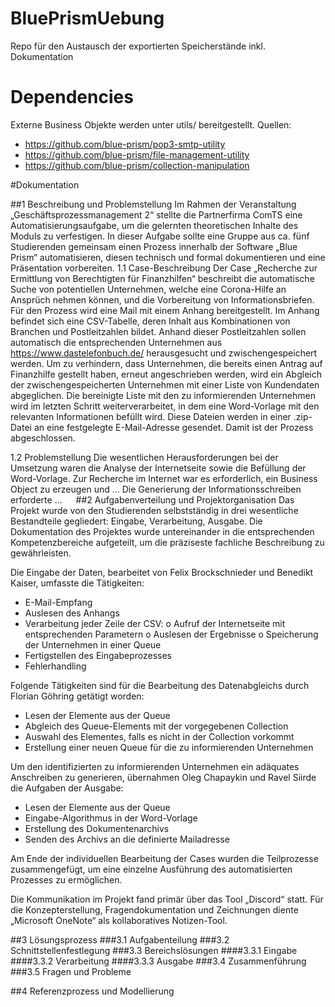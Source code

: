# BluePrismUebung
Repo für den Austausch der exportierten Speicherstände inkl. Dokumentation


# Dependencies
Externe Business Objekte werden unter utils/ bereitgestellt. Quellen:
- https://github.com/blue-prism/pop3-smtp-utility
- https://github.com/blue-prism/file-management-utility
- https://github.com/blue-prism/collection-manipulation

#Dokumentation

##1	Beschreibung und Problemstellung
Im Rahmen der Veranstaltung „Geschäftsprozessmanagement 2“ stellte die Partnerfirma ComTS eine Automatisierungsaufgabe, um die gelernten theoretischen Inhalte des Moduls zu verfestigen. In dieser Aufgabe sollte eine Gruppe aus ca. fünf Studierenden gemeinsam einen Prozess innerhalb der Software „Blue Prism“ automatisieren, diesen technisch und formal dokumentieren und eine Präsentation vorbereiten.
1.1	Case-Beschreibung
Der Case „Recherche zur Ermittlung von Berechtigten für Finanzhilfen“ beschreibt die automatische Suche von potentiellen Unternehmen, welche eine Corona-Hilfe an Ansprüch nehmen können, und die Vorbereitung von Informationsbriefen. Für den Prozess wird eine Mail mit einem Anhang bereitgestellt. Im Anhang befindet sich eine CSV-Tabelle, deren Inhalt aus Kombinationen von Branchen und Postleitzahlen bildet. Anhand dieser Postleitzahlen sollen automatisch die entsprechenden Unternehmen aus https://www.dastelefonbuch.de/ herausgesucht und zwischengespeichert werden. Um zu verhindern, dass Unternehmen, die bereits einen Antrag auf Finanzhilfe gestellt haben, erneut angeschrieben werden, wird ein Abgleich der zwischengespeicherten Unternehmen mit einer Liste von Kundendaten abgeglichen. Die bereinigte Liste mit den zu informierenden Unternehmen wird im letzten Schritt weiterverarbeitet, in dem eine Word-Vorlage mit den relevanten Informationen befüllt wird. Diese Dateien werden in einer .zip-Datei an eine festgelegte E-Mail-Adresse gesendet. Damit ist der Prozess abgeschlossen.

1.2	Problemstellung
Die wesentlichen Herausforderungen bei der Umsetzung waren die Analyse der Internetseite sowie die Befüllung der Word-Vorlage.
Zur Recherche im Internet war es erforderlich, ein Business Object zu erzeugen und …
Die Generierung der Informationsschreiben erforderte …
 
##2	Aufgabenverteilung und Projektorganisation
Das Projekt wurde von den Studierenden selbstständig in drei wesentliche Bestandteile gegliedert: Eingabe, Verarbeitung, Ausgabe. Die Dokumentation des Projektes wurde untereinander in die entsprechenden Kompetenzbereiche aufgeteilt, um die präziseste fachliche Beschreibung zu gewährleisten.

Die Eingabe der Daten, bearbeitet von Felix Brockschnieder und Benedikt Kaiser, umfasste die Tätigkeiten:

-	E-Mail-Empfang
-	Auslesen des Anhangs
-	Verarbeitung jeder Zeile der CSV:
o	Aufruf der Internetseite mit entsprechenden Parametern
o	Auslesen der Ergebnisse
o	Speicherung der Unternehmen in einer Queue
-	Fertigstellen des Eingabeprozesses
-	Fehlerhandling

Folgende Tätigkeiten sind für die Bearbeitung des Datenabgleichs durch Florian Göhring getätigt worden:

-	Lesen der Elemente aus der Queue
-	Abgleich des Queue-Elements mit der vorgegebenen Collection
-	Auswahl des Elementes, falls es nicht in der Collection vorkommt
-	Erstellung einer neuen Queue für die zu informierenden Unternehmen

Um den identifizierten zu informierenden Unternehmen ein adäquates Anschreiben zu generieren, übernahmen Oleg Chapaykin und Ravel Siirde die Aufgaben der Ausgabe:

-	Lesen der Elemente aus der Queue
-	Eingabe-Algorithmus in der Word-Vorlage
-	Erstellung des Dokumentenarchivs
-	Senden des Archivs an die definierte Mailadresse

Am Ende der individuellen Bearbeitung der Cases wurden die Teilprozesse zusammengefügt, um eine einzelne Ausführung des automatisierten Prozesses zu ermöglichen. 

Die Kommunikation im Projekt fand primär über das Tool „Discord“ statt. Für die Konzepterstellung, Fragendokumentation und Zeichnungen diente „Microsoft OneNote“ als kollaboratives Notizen-Tool.  

##3	Lösungsprozess
###3.1	Aufgabenteilung
###3.2	Schnittstellenfestlegung
###3.3	Bereichslösungen
####3.3.1	Eingabe
####3.3.2	Verarbeitung
####3.3.3	Ausgabe
###3.4	Zusammenführung
###3.5	Fragen und Probleme

##4	Referenzprozess und Modellierung
